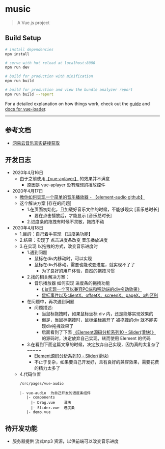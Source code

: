 # music

> A Vue.js project

## Build Setup

``` bash
# install dependencies
npm install

# serve with hot reload at localhost:8080
npm run dev

# build for production with minification
npm run build

# build for production and view the bundle analyzer report
npm run build --report
```

For a detailed explanation on how things work, check out the [guide](http://vuejs-templates.github.io/webpack/) and [docs for vue-loader](http://vuejs.github.io/vue-loader).

----

## 参考文档
- [网易云音乐真实链接获取](https://jinchidong.com/2019/03/19/%E7%BD%91%E6%98%93%E4%BA%91%E9%9F%B3%E4%B9%90%E7%9C%9F%E5%AE%9E%E9%93%BE%E6%8E%A5%E8%8E%B7%E5%8F%96/)

## 开发日志
- 2020年4月16日
    - 由于之前使用[【vue-aplayer】](https://github.com/SevenOutman/vue-aplayer/blob/develop/docs/README.zh-CN.md) 的效果并不满意
        - 原因是 vue-aplayer 没有理想的播放控件
- 2020年4月17日
    - [教你如何实现一个简单的音乐播放器 - 【element-audio github】](https://github.com/wangduanduan/element-audio)
    - 这个解决方案 [存在的问题]
        - 1.在页面初始化，且加载好音乐文件的时候，不能够现实 [音乐总时长]
            - 要在点击播放后，才能显示 [音乐总时长]
        - 2.进度条的拖拽有时候不灵敏，拖拽不动
- 2020年4月18日
    - 1.目的：自己着手实现 【进度条功能】
    - 2.结果：实现了 点击进度条改变 音乐播放进度
    - 3.在实现 以拖拽的方式，改变音乐进度时
        - 1.遇到问题
            - 鼠标在div内移动时，可以实现
            - 鼠标在div外移动，需要也能改变进度，就实现不了了
                - 为了良好的用户体验，自然的拖拽习惯
        - 2.找的相关解决方案：
            - 音乐播放器 如何实现 进度条的拖拽功能
                - [《 js实现一个可以兼容PC端和移动端的div拖动效果》](https://blog.csdn.net/u014346301/article/details/53536714)
                - [鼠标事件以及clientX、offsetX、screenX、pageX、x的区别](https://blog.csdn.net/weixin_41342585/article/details/80659736)
        - 在问题中，再次遇到问题
            - 问题描述:
                - 当鼠标拖拽时，如果鼠标坐标 div 内，还是能够实现效果的
                - 但是，当鼠标拖拽时，鼠标坐标离开了 被拖拽的div 就不能实现div拖拽效果了
                - 后面看到了下面 [《Element源码分析系列10 - Slider(滑块)》](https://juejin.im/post/5b87bdf36fb9a01a0058bed1)的源码时，决定放弃自己实现，转而使用 Element 的代码
        - 3.在看到下面这篇文章的时候，决定放弃自己实现，因为真的太复杂了~~~~~
            - [Element源码分析系列10 - Slider(滑块)](https://juejin.im/post/5b87bdf36fb9a01a0058bed1)
            - 不止于复杂，如果要自己开发好，且有良好的兼容效果，需要花费的精力太多了
    - 4.代码位置
        ```
        /src/pages/vue-audio

        |- vue-audio  为自己开发的进度条组件
           |- components
             |- Drag.vue    滑块
             |- Slider.vue  进度条
           |- demo.vue
        ```
## 待开发功能
- 服务器提供 流式mp3 资源，以供前端可以改变音乐进度
